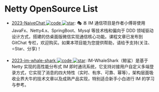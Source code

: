 # Netty OpenSource List

- [2023-NaiveChat ![code](https://ng-tech.icu/assets/code.svg) ![star](https://img.shields.io/github/stars/fuzhengwei/NaiveChat)](https://github.com/fuzhengwei/NaiveChat): 🎭 本 IM 通信项目是作者小傅哥使用 JavaFx、Netty4.x、SpringBoot、Mysql 等技术栈和偏向于 DDD 领域驱动设计方式，搭建的仿桌面版微信实现通信核心功能。课程文章已发布到 GitChat 专栏，欢迎购买。如果本项目能为您提供帮助，请给予支持(关注、⭐Star、分享)！

- [2023-im-whale-shark ![code](https://ng-tech.icu/assets/code.svg) ![star](https://img.shields.io/github/stars/BanTanger/im-whale-shark)](https://github.com/BanTanger/im-whale-shark): IM-WhaleShark（鲸鲨）是基于 Netty 实现的高性能分布式 IM 即时通讯系统，它支持对接用户自定义多端登录方式，它实现了消息的四大特性（实时、有序、可靠、幂等），架构层面吸收业界大牛的技术文章以及成熟产品实现，特别适合新手小白进行 IM 的学习与参考。
